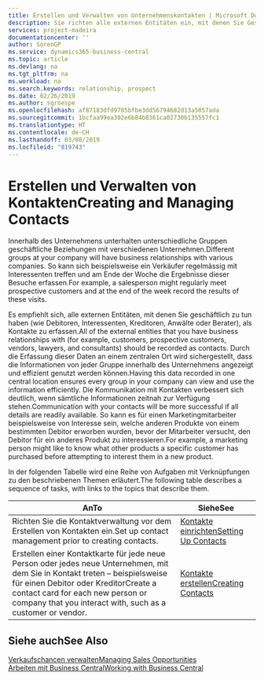 ```yaml
---
title: Erstellen und Verwalten von Unternehmenskontakten | Microsoft Docs
description: Sie richten alle externen Entitäten ein, mit denen Sie Geschäftsbeziehungen haben (wie Debitoren, Interessenten, Kreditoren und Berater).
services: project-madeira
documentationcenter: ''
author: SorenGP
ms.service: dynamics365-business-central
ms.topic: article
ms.devlang: na
ms.tgt_pltfrm: na
ms.workload: na
ms.search.keywords: relationship, prospect
ms.date: 02/26/2019
ms.author: sgroespe
ms.openlocfilehash: af87183dfd9785bfbe3dd56794682d13a5057ada
ms.sourcegitcommit: 1bcfaa99ea302e6b84b8361ca02730b135557fc1
ms.translationtype: HT
ms.contentlocale: de-CH
ms.lasthandoff: 03/08/2019
ms.locfileid: "819743"
---
```

# <a name="creating-and-managing-contacts"></a><span data-ttu-id="0672a-103">Erstellen und Verwalten von Kontakten</span><span class="sxs-lookup"><span data-stu-id="0672a-103">Creating and Managing Contacts</span></span>
<span data-ttu-id="0672a-104">Innerhalb des Unternehmens unterhalten unterschiedliche Gruppen geschäftliche Beziehungen mit verschiedenen Unternehmen.</span><span class="sxs-lookup"><span data-stu-id="0672a-104">Different groups at your company will have business relationships with various companies.</span></span> <span data-ttu-id="0672a-105">So kann sich beispielsweise ein Verkäufer regelmässig mit Interessenten treffen und am Ende der Woche die Ergebnisse dieser Besuche erfassen.</span><span class="sxs-lookup"><span data-stu-id="0672a-105">For example, a salesperson might regularly meet prospective customers and at the end of the week record the results of these visits.</span></span>

<span data-ttu-id="0672a-106">Es empfiehlt sich, alle externen Entitäten, mit denen Sie geschäftlich zu tun haben (wie Debitoren, Interessenten, Kreditoren, Anwälte oder Berater), als Kontakte zu erfassen.</span><span class="sxs-lookup"><span data-stu-id="0672a-106">All of the external entities that you have business relationships with (for example, customers, prospective customers, vendors, lawyers, and consultants) should be recorded as contacts.</span></span> <span data-ttu-id="0672a-107">Durch die Erfassung dieser Daten an einem zentralen Ort wird sichergestellt, dass die Informationen von jeder Gruppe innerhalb des Unternehmens angezeigt und effizient genutzt werden können.</span><span class="sxs-lookup"><span data-stu-id="0672a-107">Having this data recorded in one central location ensures every group in your company can view and use the information efficiently.</span></span> <span data-ttu-id="0672a-108">Die Kommunikation mit Kontakten verbessert sich deutlich, wenn sämtliche Informationen zeitnah zur Verfügung stehen.</span><span class="sxs-lookup"><span data-stu-id="0672a-108">Communication with your contacts will be more successful if all details are readily available.</span></span> <span data-ttu-id="0672a-109">So kann es für einen Marketingmitarbeiter beispielsweise von Interesse sein, welche anderen Produkte von einem bestimmten Debitor erworben wurden, bevor der Mitarbeiter versucht, den Debitor für ein anderes Produkt zu interessieren.</span><span class="sxs-lookup"><span data-stu-id="0672a-109">For example, a marketing person might like to know what other products a specific customer has purchased before attempting to interest them in a new product.</span></span>

<span data-ttu-id="0672a-110">In der folgenden Tabelle wird eine Reihe von Aufgaben mit Verknüpfungen zu den beschriebenen Themen erläutert.</span><span class="sxs-lookup"><span data-stu-id="0672a-110">The following table describes a sequence of tasks, with links to the topics that describe them.</span></span>

| <span data-ttu-id="0672a-111">An</span><span class="sxs-lookup"><span data-stu-id="0672a-111">To</span></span> | <span data-ttu-id="0672a-112">Siehe</span><span class="sxs-lookup"><span data-stu-id="0672a-112">See</span></span> |
| --- | --- |
| <span data-ttu-id="0672a-113">Richten Sie die Kontaktverwaltung vor dem Erstellen von Kontakten ein.</span><span class="sxs-lookup"><span data-stu-id="0672a-113">Set up contact management prior to creating contacts.</span></span> |[<span data-ttu-id="0672a-114">Kontakte einrichten</span><span class="sxs-lookup"><span data-stu-id="0672a-114">Setting Up Contacts</span></span>](marketing-setup-contacts.md) |
| <span data-ttu-id="0672a-115">Erstellen einer Kontaktkarte für jede neue Person oder jedes neue Unternehmen, mit dem Sie in Kontakt treten – beispielsweise für einen Debitor oder Kreditor</span><span class="sxs-lookup"><span data-stu-id="0672a-115">Create a contact card for each new person or company that you interact with, such as a customer or vendor.</span></span> |[<span data-ttu-id="0672a-116">Kontakte erstellen</span><span class="sxs-lookup"><span data-stu-id="0672a-116">Creating Contacts</span></span>](marketing-create-contact-companies.md) |

## <a name="see-also"></a><span data-ttu-id="0672a-117">Siehe auch</span><span class="sxs-lookup"><span data-stu-id="0672a-117">See Also</span></span>
[<span data-ttu-id="0672a-118">Verkaufschancen verwalten</span><span class="sxs-lookup"><span data-stu-id="0672a-118">Managing Sales Opportunities</span></span>](marketing-manage-sales-opportunities.md)  
[<span data-ttu-id="0672a-119">Arbeiten mit Business Central</span><span class="sxs-lookup"><span data-stu-id="0672a-119">Working with Business Central</span></span>](ui-work-product.md)  
